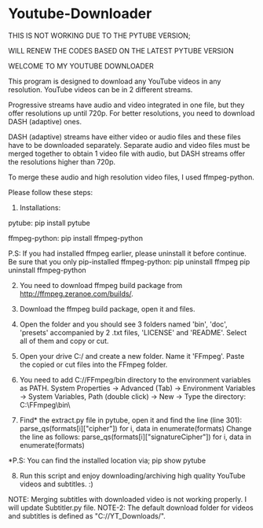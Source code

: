 # Youtube-Downloader
THIS IS NOT WORKING DUE TO THE PYTUBE VERSION;

WILL RENEW THE CODES BASED ON THE LATEST PYTUBE VERSION




WELCOME TO MY YOUTUBE DOWNLOADER

This program is designed to download any YouTube videos in any resolution. YouTube videos can be in 2 different streams.

Progressive streams have audio and video integrated in one file, but they offer resolutions up until 720p.
For better resolutions, you need to download DASH (adaptive) ones.

DASH (adaptive) streams have either video or audio files and these files have to be downloaded separately.
Separate audio and video files must be merged together to obtain 1 video file with audio, but DASH streams offer the resolutions higher than 720p.

To merge these audio and high resolution video files, I used ffmpeg-python.

Please follow these steps:
1. Installations:

pytube:
pip install pytube

ffmpeg-python:
pip install ffmpeg-python

P.S: If you had installed ffmpeg earlier, please uninstall it before continue. Be sure that you only pip-installed ffmpeg-python:
pip uninstall ffmpeg
pip uninstall ffmpeg-python

2. You need to download ffmpeg build package from http://ffmpeg.zeranoe.com/builds/.

3. Download the ffmpeg build package, open it and <Extract All> files.

4. Open the folder and you should see 3 folders named 'bin', 'doc', 'presets' accompanied by 2 .txt files, 'LICENSE' and 'README'.
Select all of them and copy or cut.

5. Open your drive C:/ and create a new folder. Name it 'FFmpeg'. Paste the copied or cut files into the FFmpeg folder.

6. You need to add C://FFmpeg/bin directory to the environment variables as PATH.
System Properties -> Advanced (Tab) -> Environment Variables -> System Variables, Path (double click) -> New -> Type the directory: C:\FFmpeg\\bin\

7. Find* the extract.py file in pytube, open it and find the line (line 301):
parse_qs(formats[i]["cipher"]) for i, data in enumerate(formats)
Change the line as follows:
parse_qs(formats[i]["signatureCipher"]) for i, data in enumerate(formats)

*P.S: You can find the installed location via;
pip show pytube

8. Run this script and enjoy downloading/archiving high quality YouTube videos and subtitles. :)

NOTE: Merging subtitles with downloaded video is not working properly. I will update Subtitler.py file.
NOTE-2: The default download folder for videos and subtitles is defined as "C://YT_Downloads/".

